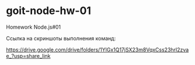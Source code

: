 # goit-node-hw-01

Homework Node.js#01

Ссылка на скриншоты выполнения команд:

https://drive.google.com/drive/folders/1YlGx1Q17jSX23m8VqxCss23hrl2zvae_?usp=share_link
